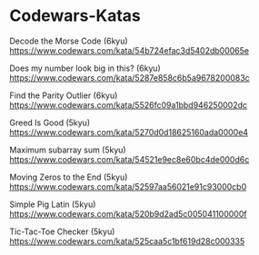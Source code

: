 # Codewars-Katas

Decode the Morse Code (6kyu)
https://www.codewars.com/kata/54b724efac3d5402db00065e

Does my number look big in this? (6kyu)
https://www.codewars.com/kata/5287e858c6b5a9678200083c

Find the Parity Outlier (6kyu)
https://www.codewars.com/kata/5526fc09a1bbd946250002dc

Greed Is Good (5kyu) 
https://www.codewars.com/kata/5270d0d18625160ada0000e4

Maximum subarray sum (5kyu)
https://www.codewars.com/kata/54521e9ec8e60bc4de000d6c

Moving Zeros to the End (5kyu)
https://www.codewars.com/kata/52597aa56021e91c93000cb0

Simple Pig Latin (5kyu)
https://www.codewars.com/kata/520b9d2ad5c005041100000f

Tic-Tac-Toe Checker (5kyu)
https://www.codewars.com/kata/525caa5c1bf619d28c000335
